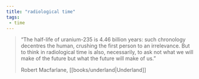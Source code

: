 ```yaml
---
title: "radiological time"
tags: 
 - time
---
```


> “The half-life of uranium-235 is 4.46 billion years: such chronology decentres the human, crushing the first person to an irrelevance. But to think in radiological time is also, necessarily, to ask not what we will make of the future but what the future will make of us.”
> 
> Robert Macfarlane, [[books/underland|Underland]]